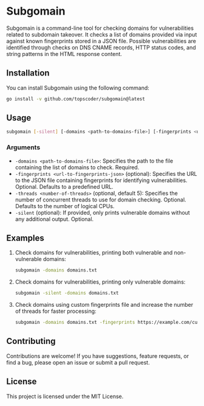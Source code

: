 # Subgomain

Subgomain is a command-line tool for checking domains for vulnerabilities related to subdomain takeover. It checks a list of domains provided via input against known fingerprints stored in a JSON file. Possible vulnerabilities are identified through checks on DNS CNAME records, HTTP status codes, and string patterns in the HTML response content.

## Installation

You can install Subgomain using the following command:

```bash
go install -v github.com/topscoder/subgomain@latest
```

## Usage

```bash
subgomain [-silent] [-domains <path-to-domains-file>] [-fingerprints <url-to-fingerprints-json>] [-threads <number-of-threads>]
```

### Arguments

- `-domains <path-to-domains-file>`: Specifies the path to the file containing the list of domains to check. Required.
- `-fingerprints <url-to-fingerprints-json>` (optional): Specifies the URL to the JSON file containing fingerprints for identifying vulnerabilities. Optional. Defaults to a predefined URL.
- `-threads <number-of-threads>` (optional, default 5): Specifies the number of concurrent threads to use for domain checking. Optional. Defaults to the number of logical CPUs.
- `-silent` (optional): If provided, only prints vulnerable domains without any additional output. Optional.

## Examples

1. Check domains for vulnerabilities, printing both vulnerable and non-vulnerable domains:
   ```bash
   subgomain -domains domains.txt
   ```

2. Check domains for vulnerabilities, printing only vulnerable domains:
   ```bash
   subgomain -silent -domains domains.txt
   ```

3. Check domains using custom fingerprints file and increase the number of threads for faster processing:
   ```bash
   subgomain -domains domains.txt -fingerprints https://example.com/custom_fingerprints.json -threads 10
   ```

## Contributing

Contributions are welcome! If you have suggestions, feature requests, or find a bug, please open an issue or submit a pull request.

## License

This project is licensed under the MIT License.